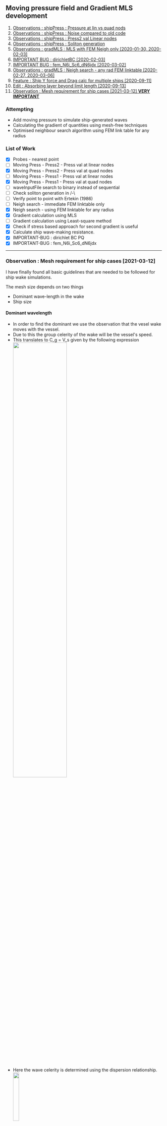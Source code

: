 ## Moving pressure field and Gradient MLS development

1. [Observations : shipPress : Pressure at lin vs quad nods](#log_bsnqM_v0002_1)
1. [Observations : shipPress : Noise compared to old code](#log_bsnqM_v0002_2)
1. [Observations : shipPress : Press2 val Linear nodes](#log_bsnqM_v0002_3)
1. [Observations : shipPress : Soliton generation](#log_bsnqM_v0002_4)
1. [Observations : gradMLS : MLS with FEM Neigh only [2020-01-30, 2020-02-03]](#log_bsnqM_v0002_5) 
1. [IMPORTANT BUG : dirichletBC [2020-02-03]](#log_bsnqM_v0002_6)
1. [IMPORTANT BUG : fem_N6i_Sc6_dN6jdx [2020-03-02]](#log_bsnqM_v0002_7)
1. [Observations : gradMLS : Neigh search - any rad FEM linktable [2020-02-27, 2020-03-06]](#log_bsnqM_v0002_8)
1. [Feature : Ship Y force and Drag calc for multiple ships [2020-09-11]](#log_bsnqM_v0002_9)
1. [Edit : Absorbing layer beyond limit length [2020-09-13]](#log_bsnqM_v0002_10)
1. [Observation : Mesh requirement for ship cases [2021-03-12] **VERY IMPORTANT**](#log_bsnqM_v0002_11)

### Attempting
- Add moving pressure to simulate ship-generated waves
- Calculating the gradient of quantities using mesh-free techniques
- Optimised neighbour search algorithm using FEM link table for any radius

### List of Work
- [x] Probes - nearest point
- [ ] Moving Press - Press2 - Press val at linear nodes
- [x] Moving Press - Press2 - Press val at quad nodes
- [ ] Moving Press - Press1 - Press val at linear nodes
- [x] Moving Press - Press1 - Press val at quad nodes
- [ ] waveInputFile search to binary instead of sequential
- [ ] Check soliton generation in /-\\
- [ ] Verify point to point with Ertekin (1986)
- [ ] Neigh search - immediate FEM linktable only
- [x] Neigh search - using FEM linktable for any radius
- [x] Gradient calculation using MLS
- [ ] Gradient calculation using Least-square method
- [x] Check if stress based approach for second gradient is useful
- [x] Calculate ship wave-making resistance.
- [x] IMPORTANT-BUG : dirichlet BC PQ
- [x] IMPORTANT-BUG : fem_N6i_Sc6_dN6jdx

-----------------------------------------------


<a name = 'log_bsnqM_v0002_11' />

### Observation : Mesh requirement for ship cases [2021-03-12]

I have finally found all basic guidelines that are needed to be followed for ship wake simulations.

The mesh size depends on two things

- Dominant wave-length in the wake
- Ship size

#### Dominant wavelength
- In order to find the dominant we use the observation that the vesel wake moves with the vessel. 
- Due to this the group celerity of the wake will be the vessel's speed.
- This translates to C_g = V_s given by the following expression <br> <img width="60%" src="./log0002/C11_groupCelerity.png">
- Here the wave celerity is determined using the dispersion relationship.
<br> <img width="20%" src="./log0002/C11_dispersionRelation.png">

By using the following MATLAB code you can hence find the analytical wave-length and time-period of the wave. 
```
clc
clear all
close all

g=9.81;

h = 5;
c_g = 0.85*sqrt(g*h);
amp = 1;
syms L c kh
kh = 2*pi/L*h;
c = sqrt(g*L/2/pi*tanh(kh));
L=solve(c_g - c/2*(1 + 2*kh/sinh(kh)));
L=abs(double(L));

kh = 2*pi/L*h;
c = sqrt(g*L/2/pi*tanh(kh));
T = L/c;

hByL=h/L;
fprintf('f = %f\n',1/T);
fprintf('T = %f\n',T);
fprintf('Amp = %f\n',amp);
fprintf('L = %f\n',L);
fprintf('h = %f\n',h);
fprintf('h/L = %f\n',hByL);
fprintf('h/L0 = %f\n',h/(g/2/pi*T*T));
fprintf('kh = %f\n',2*pi*hByL);
fprintf('Fr = %f\n',c/sqrt(9.81*h));
fprintf('UMax x T = %f\n',amp*g*T/L*T);
```

**This result matched very well with out simulations and was reported in the paper**

|     |
| --- |
| **Fig :** The result that was reported in the paper for temporal measurements done at a wave probe. The analytical frequency calculated using the above method matched well with the peak observed in our simulation |
| <img width="60%" src="./log0002/C11_exp3_WP2.png"> <img width="35%" src="./log0002/C11_exp3_WP2_spec.png"> |


#### Ship size

<img width="80%" src="./log0002/C11_mesh_type_annote.png">

- In this paper we had tried the two different kinds of meshes were tested as shown in the figure above. 
- The Type A mesh is a regular mesh with the orientation of the triangular elements mirrored about the centreline. 
- The Type B mesh has a 2B_s wide region of finer resolution about the centreline to better capture the vessel's pressure field, and then it gradually transitions to a regular mesh of a coarser size in the outer domain.
- The following mesh set-ups were tested <br> <img width="80%" src="./log0002/C11_setups.png">
- The volumes shown in the above table were not included in the paper. These are integral of the &eta; values in the domain beyong x=300 or 350 and excluding the sponge layer. 
- This was done to monitor the mass under the free surface.
- M100A and M100B have literally identical results in all probe and sections except for behind the ship as shown below.
- This is because M100A has 1.0m mesh size near ship and M100B has 0.75m mesh size near the ship. Other than this they both have the same mesh size of 1.0m everywhere else.
- Ship has width of 6m. This issue is not seen in any of the meshes having finer resolution near ship than 0.75m.
- **Therefore we can conclude that B_s / &Delta;r >= 8 for ship wake simulations**. 
- **Here &Delta;r refers to the mesh resolution of the linear nodes, the &eta; nodes**
- This issue of artificial wake behind the ship wake is mostly due to sharp pressure gradients creating un-natural velocity.
- For ships with steeper profiles a finer resolution than B_s / &Delta;r >= 8 might be needed.
- Also note that we had tried a **M150A** as shown below. M150A also was a symmetric mesh about the centreline with triangles oriented in mirrored orientation. In that this un-natural wave behind the ship was huge enough to cause a failure in the code after 110s.

|     |
| --- |
| **Fig :** M100A |
| <img width="80%" src="./log0002/C11_davn100_0p85_dt125.gif"> |
| **Fig :** M100B |
| <img width="80%" src="./log0002/C11_davn100b_0p85_dt100.gif"> |
| **Fig :** M150B |
| <img width="80%" src="./log0002/C11_davn150b_0p85_dt125.gif"> |
| **Fig :** M150A |
| <img width="80%" src="./log0002/C11_davn150a_0p85_dt200.gif"> |

One important thing to note is that in M150B also the mesh resolution near the ship is 1.0m which is same as M100A. But the mesh in M150B is not symmetric about the centreline as is the case in M100A. In every other mesh setup the mesh is symmetric about the centreline as shown in the figure on the top. <br> Anyhow its best to have B_s / &Delta;r >= 8.

|     |     |
| --- | --- | 
| **Fig :** M150B | **Fig :** M100A |
| <img width="90%" src="./log0002/C11_M150B_mesh.png"> | <img width="90%" src="./log0002/C11_M100A_mesh.png"> |

Also please observe the forces in the figures below.
Only M150B has a non zero mean of F_y, rest all have F_y mean as zero. This is because on M150B as a asymmetric mesh as shown in the figures above. <br>
**The slight noise in M100B is due to it being Type B mesh**. You can see that no Type A mesh (even M100A which is not shown here) have almost zero F_y throughout. This oscillation in M100B is due to tiny reflection in FEM as the wave moves from a region of one resolution to a region of another resolution in Type B.

|     |     |
| --- | --- | 
| **Fig :** Force X | **Fig :** Force Y |
| <img width="90%" src="./log0002/C11_exp3_Fx.png"> | <img width="90%" src="./log0002/C11_exp3_Fy.png"> |

-----------------------------------------------

<a name = 'log_bsnqM_v0002_10' />

### Edit : Absorbing layer beyond limit length [2020-09-13]
- The absorbance code was such that if dx is greater than the length of the sponge layer (l) then the absorbace coeff will just grow exponentially.
- The absorbance coeff is 30/T* \(exp(dr^2) - 1 \)/ \(exp(1) - 1 \) where dr = dx/l.
- This is supposed to have max value of 30/T for dx>l blows up exponentially
- So I am limiting it beyond the dx > l so that i can place sponge layers far away from the boundaries.
- This above feature is required to absorb the waves created when placing stationary ships. 
	- Place a large sponge layer around the ship when putting it in water to absorb those waves.
	- Run the simulation without these sponge layers once the tank settles down.

Code is modified from
```
    do i=1,npt
      dx=dc*(cor(i,ix)-b%x0)/b%l
      if(dx.gt.0d0)then
        absC(i)=b%c1*(dexp(dx**2)-1d0)
      endif
    enddo
```

Code is modified to
```
    do i=1,npt
      dx=dc*(cor(i,ix)-b%x0)/b%l
      if(dx.gt.0d0)then
        dx = min(dx, 1d0)
        absC(i)=b%c1*(dexp(dx**2)-1d0)
      endif
    enddo
```

Verified by visually plotting the absorbance coefficient.

It is also important to note the preference of the sponge layers in case there are multiple sponge layer.<br>
In the following case, We put the sponge layers using the following setting in the input file.
```
Q) Outlet Sponge layer (BOUSS2D method)
Q) Enable? (.true. / .false.)
.true.
Q) Regions (Num; Type | Lim | length | waveT) (Type: 1234 -> NWSE)
2
4 20 6.576 2
1 3  1     2
```

So based on the time period of 2 sec the max value of absorbance coef is `30/T = 15`.<br>
And the sponge layer will look as shown below, with the type(1) absorbance layer being applied superimposing the type(4) absorbance layer. <br>
Remember this order of preference about the sponge layer.

<img width="90%" src="./log0002/absCoeff.jpg">

-----------------------------------------------

<a name = 'log_bsnqM_v0002_9' />

### Feature : Ship Y force and Drag calc for multiple ships [2020-09-11]
- Included calculation of the y force for ships
- The x-force as per Ertekin (1986) is `dFx = - p etaDx dx dy`, where `p = rho * g * localDraft`.
	- In my code I do not include `rho * g`
- The `etaDx dx dy` is perpendicular differential plane area at (x,y) along x-axis.
	- Differential area is `dx dy`.
	- Local x-slope of surface elevation is `etaDx = tan(theta)`
	- Tangential area is hence ` (dx dy) / cos(theta) `
	- Perpendicular area is ` (dx dy) sin(theta) / cos(theta) ` = `etaDx dx dy`
	- The above area times the local pressure is hence the force.
- Similarly the y-force should be `dFy = - p etaDy dx dy`, where `p = rho * g * localDraft`.
- We calculate the drag in module _shipMod_ in subroutine _calcDrag()_. 
	- We already calculated the gradient for eta along x and y
	- So using those we are calculating Fx and Fy.
- In _postInstructs()_ we are now printing drag along x and y for multiple ships.
	- Outputs are : shF shipNumber time Fx Fy
- Also corrected the sign of the force calculation in _calcDrag()_.

Test case inl2B was tested for calculation of X and Y wave-making forces. As it is a symmetric case the results for Y for were expected to be 0. Also the results were printed in the .rout file till 4th decimal place only, which is why we have that stepped nature for the Y force.

|     |
| --- |
| **Fig :** X and Y wavemaking forces on the ship for case inl2B. X-axis (time = sec). Y-axis (Force = N/(rho * g)) |
| <img width="90%" src="./log0002/inl2B_drag_X_Y.jpg"> |

-----------------------------------------------

<a name = 'log_bsnqM_v0002_8' />

### Observations : gradMLS : Neigh search - any rad FEM linktable [2020-02-27]
- The radius is calculated using the maximum distance of a node in the immdiate FEM linktable for the node (r<sub>max</sub>). The coef is an option to modify the radius as required. _findRadLinkList_
	rad = r<sub>max</sub> x coef
- This approach allows automatic adaption to irregular mesh.
- The search for the neighbours is then done for the above calculated radius using the FEM linktable. _findNeiLinkList_
- The bsnq module function _setMFree_ then using the above two subroutines along with _mls2DDx_ and the meshFreeMod function _setPoi_ to initalise the neid, phi, phiDx and phiDy variables for the required nodes.
- For now I have done it for linear nodes, but the neighs are all the points (linear + quad). This ensures enough neighs for each point. **Hence ensure using values at all all points (lin + quad) and not just lin points for gradient and interpolation calculations**.
- The _setMFree_ subroutine is very fast despite doing everything for finding radius, finding neighbours, calculating mls phi and grad, and initialising the mfree point (memory allocation involved). For lin nodes (with lin+quad nodes neighs) it takes about 0.5 x the time taken by subroutine _statMatrices_
- Only if the subroutine _setMFree_ will it allocate the matrix of objects of typ _mfPoiTyp_. Therefore I have ensure that in _outputXML_ gradEta will be output directly if _setMFree_ is called, otherwise it will automatically not call the part calculating gradEta.
- I have removed the _mfFEMTyp_ and he associated _calcAll_ subroutine. This was a badly written code where the neigs were only the immediate FEM neighs and it wasn't very generalisable. It was also very confusing. 
- Added the variable bsnqId to the typ _mfPoiTyp_. This will be set = 0 if the mf point is not a bsnq FEM point, otherwise it will be set as the node Id of that point from the mesh. This will allow easier reference in case only a few bsnq nodes are used as mfPoi instead of all.

#### Update [2020-03-06]
- The gradient calculation is now done for all points (lin + quad)
- This was necessary to calculate ux, uxx, uxxx at any point, because even to calculate uxx at any point you need ux at all points.
- Thankfully the speed is not effected too much. Per derivative there was addition of about 3 sec in total runtime of rect2D.

<p align="centre">  <img width="90%" src="./log0002/cmp_Grad_BlackMLD_RedParaview.png">  

**Fig :** Results of first derivative calculated using paraview (Red) and the code MLS (black), showing excellent comparison.
</p>

-----------------------------------------------

<a name = 'log_bsnqM_v0002_7' />

### IMPORTANT BUG : fem_N6i_Sc6_dN6jdx [2020-03-02]
- In the subroutine _fem_N6i_Sc6_dN6jdx_, I was defining a matrix mat(6,6), but in the declaration I gave mat(6,3)
- This subroutine is only used for pressure Gx, Gy calculations.
- ifort did not show this as error and hopefull calculted the full (6,6) matrix
- gfortran shows this bug (gfortran rockz!)
- Small change in OMP syntax for solveAll PQ. Was only a nextline issue between ifort and gfortran. Shouldnt make diff in results.
- Results
	- Verified rect2D
		- ifort to ifort(d97a4e) comparison exactly same
		- gfortran to ifort(d97a4e) there is tiny difference in near the waveInlet for a short distance. That's probably just a compiler related thing.
	- Verified erB_F1p10_T0p30_B4p0_W08p0_dt0400_gf
		- gfort(new) to ifort(old) comparison is exact
		- ifort(new) to ifort(old) comparison is exact
		- ifort seems to be 1.09x faster than gfortran
	- Hence the bug fix is concluded.
- Similar mistake was made in _mls2DDxSAThesis_. Maybe that's the reason behing the code failing with that subroutine, but I have just commented that subroutine as _mls2DDx_ is working perfectly well.

-----------------------------------------------

<a name = 'log_bsnqM_v0002_6' />

### IMPORTANT BUG : dirichletBC [2020-02-03]
- In the functions _diriBCPQ_ and _diriBCPQDiff_, I had made the stupid mistake of using i1 and j2 instead of i2 and j2. 
- Due to this the normal velocity was not being made = 0 on the 'slip wall' BC
- Corrected and verified.

-----------------------------------------------

<a name = 'log_bsnqM_v0002_5' />

### Observations : gradMLS : MLS with FEM Neigh only [2020-01-30]
File : modsMFree.f90
- The derivation in my MTech thesis is based on the thought that the MLS derivation is basically the summation form of the RKPM formulation (which is integral).
- However on rechecking in the book Liu (2005), it seems that's not correct
- **Maybe this is why my DDP code didnt work**
- I have modified the MLS interpolation and MLS derivative calculation as the Liu (2005) book. Its not that difficult as I had thought. 
- It has been verified using the _testMls2DDx_ in the code file.
- The gradient is very poor for incomplete domain.
- Currently the neightbours were based on immediate FEM neighbous. Though seems to be ok but its not perfect, especially near the corners.


#### Update [2020-02-03]
- I had made the stupid mistake of assuming that product of two symmetric matrices is symmetric. This is incorrect and was the reason behind the wrong derivative calculations
- The MLS derivative calculations now are excellent. They have been verified for cases rect2D, fberk and ert. 
- The following folder contains the first derivative of eta plotted and compared against the gradient calculation within paraview for the cases rect2D, fberk and ert
Folder : Output_bsnqM_v1.01_RK4/Output_mlsDx
Paraview : Output_bsnqM_v1.01_RK4/plotAll.pvsm
- MLS gradient even works well now for partial subdomains, as tested in the function _test2DDx_

-----------------------------------------------

<a name = 'log_bsnqM_v0002_4' />

### Observations : shipPress : Soliton generation
- Check the paper Ertekin (1986) for required conditions for generation of soliton for Fr<sub>h</sub>>1 for the specific case.
- We seem to be getting similar trends, however I have not compared point to point
- The rate of soliton generation seems to depend on draft, beam, speed, channel width, bathymetry and probably more.
- Check the paper Jian (2002). It says that solitons not generated for non-rectangular bathymetry, even with fully reflecting wall BC.
- So the above comment says |\_| channel will give soliton, whereas \\\_/ does not generate soliton. Although I think /-\\ may generate a soliton.

-----------------------------------------------

<a name = 'log_bsnqM_v0002_3' />

### Observations : shipPress : Press2 val Linear nodes
This version in arounf 6.5 times faster than the previous code. This code took 23 minutes to run a 25 sec simulation case for domain 100m x 43m, water depth 2.5 constant. Ship moving at Froude = 0.7 along the midline. The earlier code took 160 minutes for the same test case.

-----------------------------------------------

<a name = 'log_bsnqM_v0002_2' />

### Observations : shipPress : Noise compared to old code
<p align="centre"> <img width='45%' src="./log0002/CmpWith_inl2_v7p3p3.png">  

**Fig :** Comparison of the current code results with the bsnq_v7.3.3
</p>
The comparison of pressure filed moving at Fr=0.7, dont with the old code.  
Old Code : bsnq_v7.3.3  
Location : Tallin/Trial_inl/inl2_v7.3.3CC_C12_Rs15_v0p7  

- It can be seen that the velocity has significantly lesser noise. This is the reason behind the faster (6 times) execution of the code.
- This indicates an increased stability in the code. I am not sure why the code is more stable now. 
- The same level of stability is observed with AdBaE3 time-stepping and RK4 time stepping. So the increase stability is not due to time-stepping
- One possible reason is because I have done the equivalent of h<sup>2</sup> = &Psi;<sub>i</sub> h<sub>i</sub><sup>2</sup>, instead of doing h<sup>2</sup> = (&Psi;<sub>i</sub> h<sub>i</sub>)<sup>2</sup> everywhere. Similar was mentioned in the ADCIRC manual at one place in the square computation.
- The other possibility is the inclusion of the boundary integrals implicitly, however thats not likely because atleast this problem is not boundary driven (I think).
- Another possibility is the inclusion of u on 6 points instead of 3 points in the convective term.
- **Anyway with this increased stability maybe we will finally be able to make the wave-breaking and run-up algorithms work correctly finally.**

-----------------------------------------------

<a name = 'log_bsnqM_v0002_1' />

### Observations : shipPress : Pressure at lin vs quad nods
It appears that the quad nodes gives slightly better results with the deepest pressure value better represented

-----------------------------------------------

## References
1. Ertekin, R. C., W. C. Webster, and J. V. Wehausen. 1986. “Waves Caused by a Moving Disturbance in a Shallow Channel of Finite Width.” Journal of Fluid Mechanics 169 (August): 275–292. doi:10.1017/S0022112086000630. <http://www.journals.cambridge.org/abstract_S0022112086000630>

1. Jiang, Tao, Rupert Henn, and S D Sharma. 2002. “Wash Waves Generated by Ships Moving on Fairways of Varying Topography.” 24th Symposium on Naval Hydrodynamics 2 (July): 8–13. [Link](https://www.dst-org.de/wp-content/uploads/2016/01/Jiang-Henn-Prof.-Sharma-Wash-Waves-Generated-by-Ships-Moving-on-Fairways-of-Varying-Topography.pdf)

1. Liu, G.R., and Y.T. Gu. 2005. An Introduction to Meshfree Methods and Their Programming. An Introduction to Meshfree Methods and Their Programming. Berlin/Heidelberg: Springer-Verlag. doi:10.1007/1-4020-3468-7.